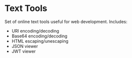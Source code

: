 # Text Tools
Set of online text tools useful for web development. Includes:
 - URI encoding/decoding
 - Base64 encoding/decoding
 - HTML escaping/unescaping
 - JSON viewer
 - JWT viewer

